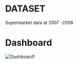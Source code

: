 # DATASET

Supermarket data at  2007 -2008

# Dashboard

![Dashboard1](https://user-images.githubusercontent.com/96737357/147639066-f6e11d96-6759-4e20-af64-4a8d72f0f1e8.jpg)

